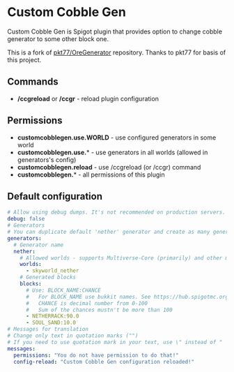 # Custom Cobble Gen

Custom Cobble Gen is Spigot plugin that provides option to change cobble generator to some other block one.

This is a fork of [pkt77/OreGenerator](https://github.com/pkt77/OreGenerator) repository. Thanks to pkt77 for basis of this project.

## Commands
- **/ccgreload** or **/ccgr** - reload plugin configuration

## Permissions
- **customcobblegen.use.WORLD** - use configured generators in some world  
- **customcobblegen.use.*** - use generators in all worlds (allowed in generators's config)
- **customcobblegen.reload** - use /ccgreload (or /ccgr) command
- **customcobblegen.*** - all permissions of this plugin

## Default configuration
```YAML
# Allow using debug dumps. It's not recommended on production servers.
debug: false
# Generators
# You can duplicate default 'nether' generator and create as many generators as you want
generators:
  # Generator name
  nether:
    # Allowed worlds - supports Multiverse-Core (primarily) and other multi world plugins
    worlds:
      - skyworld_nether
    # Generated blocks
    blocks:
      # Use: BLOCK_NAME:CHANCE
      #   For BLOCK_NAME use bukkit names. See https://hub.spigotmc.org/javadocs/bukkit/org/bukkit/Material.html.
      #   CHANCE is decimal number from 0-100
      #   Sum of the chances mustn't be more than 100
      - NETHERRACK:90.0
      - SOUL_SAND:10.0
# Messages for translation
# Change only text in quotation marks ("")
# If you need to use quotation mark in your text, use \" instead of "
messages:
  permissions: "You do not have permission to do that!"
  config-reload: "Custom Cobble Gen configuration reloaded!"
```
